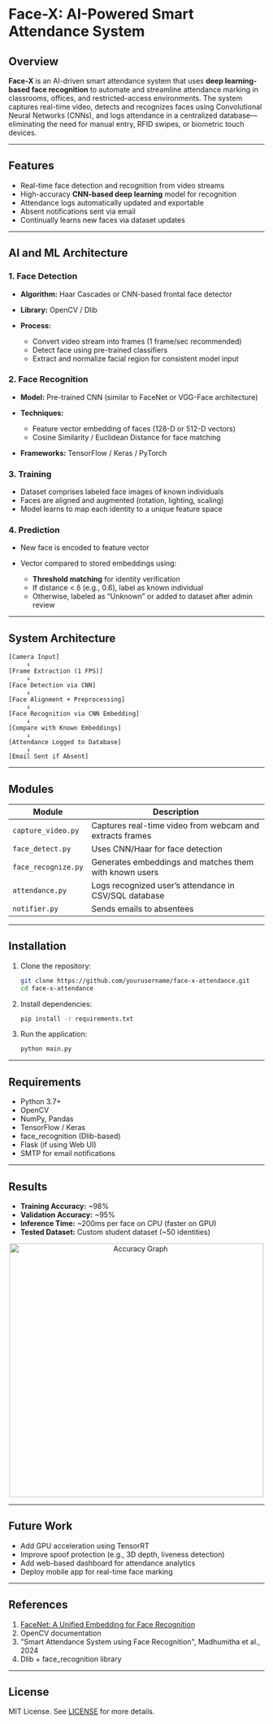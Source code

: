 
# Face-X: AI-Powered Smart Attendance System

## Overview

**Face-X** is an AI-driven smart attendance system that uses **deep learning-based face recognition** to automate and streamline attendance marking in classrooms, offices, and restricted-access environments. The system captures real-time video, detects and recognizes faces using Convolutional Neural Networks (CNNs), and logs attendance in a centralized database—eliminating the need for manual entry, RFID swipes, or biometric touch devices.

---

## Features

* Real-time face detection and recognition from video streams
* High-accuracy **CNN-based deep learning** model for recognition
* Attendance logs automatically updated and exportable
* Absent notifications sent via email
* Continually learns new faces via dataset updates

---

## AI and ML Architecture

### 1. **Face Detection**

* **Algorithm:** Haar Cascades or CNN-based frontal face detector
* **Library:** OpenCV / Dlib
* **Process:**

  * Convert video stream into frames (1 frame/sec recommended)
  * Detect face using pre-trained classifiers
  * Extract and normalize facial region for consistent model input

### 2. **Face Recognition**

* **Model:** Pre-trained CNN (similar to FaceNet or VGG-Face architecture)
* **Techniques:**

  * Feature vector embedding of faces (128-D or 512-D vectors)
  * Cosine Similarity / Euclidean Distance for face matching
* **Frameworks:** TensorFlow / Keras / PyTorch

### 3. **Training**

* Dataset comprises labeled face images of known individuals
* Faces are aligned and augmented (rotation, lighting, scaling)
* Model learns to map each identity to a unique feature space

### 4. **Prediction**

* New face is encoded to feature vector
* Vector compared to stored embeddings using:

  * **Threshold matching** for identity verification
  * If distance < δ (e.g., 0.6), label as known individual
  * Otherwise, labeled as “Unknown” or added to dataset after admin review

---

## System Architecture

```plaintext
[Camera Input]
     ↓
[Frame Extraction (1 FPS)]
     ↓
[Face Detection via CNN]
     ↓
[Face Alignment + Preprocessing]
     ↓
[Face Recognition via CNN Embedding]
     ↓
[Compare with Known Embeddings]
     ↓
[Attendance Logged to Database]
     ↓
[Email Sent if Absent]
```

---

## Modules

| Module              | Description                                              |
| ------------------- | -------------------------------------------------------- |
| `capture_video.py`  | Captures real-time video from webcam and extracts frames |
| `face_detect.py`    | Uses CNN/Haar for face detection                         |
| `face_recognize.py` | Generates embeddings and matches them with known users   |
| `attendance.py`     | Logs recognized user’s attendance in CSV/SQL database    |
| `notifier.py`       | Sends emails to absentees                                |

---

## Installation

1. Clone the repository:

   ```bash
   git clone https://github.com/yourusername/face-x-attendance.git
   cd face-x-attendance
   ```

2. Install dependencies:

   ```bash
   pip install -r requirements.txt
   ```

3. Run the application:

   ```bash
   python main.py
   ```

---

## Requirements

* Python 3.7+
* OpenCV
* NumPy, Pandas
* TensorFlow / Keras
* face\_recognition (Dlib-based)
* Flask (if using Web UI)
* SMTP for email notifications

---

## Results

* **Training Accuracy:** \~98%
* **Validation Accuracy:** \~95%
* **Inference Time:** \~200ms per face on CPU (faster on GPU)
* **Tested Dataset:** Custom student dataset (\~50 identities)

<p align="center">
  <img src="assets/accuracy_chart.png" alt="Accuracy Graph" width="500">
</p>

---

## Future Work

*  Add GPU acceleration using TensorRT
*  Improve spoof protection (e.g., 3D depth, liveness detection)
*  Add web-based dashboard for attendance analytics
*  Deploy mobile app for real-time face marking

---

## References

1. [FaceNet: A Unified Embedding for Face Recognition](https://arxiv.org/abs/1503.03832)
2. OpenCV documentation
3. "Smart Attendance System using Face Recognition", Madhumitha et al., 2024
4. Dlib + face\_recognition library

---

## License

MIT License. See [LICENSE](LICENSE) for more details.



